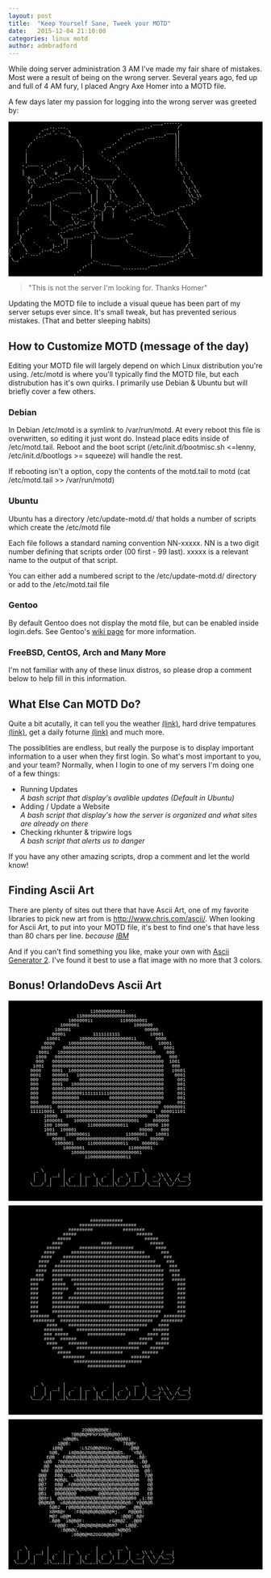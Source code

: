 ```yaml
---
layout: post
title:  "Keep Yourself Sane, Tweek your MOTD"
date:   2015-12-04 21:10:00
categories: linux motd
author: admbradford
---
```


While doing server administration 3 AM I've made my fair share of mistakes. Most were a result of being on the wrong server. Several years ago, fed up and full of 4 AM fury, I placed Angry Axe Homer into a MOTD file.

A few days later my passion for logging into the wrong server was greeted by:

<pre style="font-family:'Lucida Console', 'Courier New', 'Courier', monospace; font-size:9px; background-color:#000; color:#fff; line-height:1;">
                                                     ___,------, 
             _,--.---.                         __,--'         / 
           ,' _,'_`._ \                    _,-'           ___,| 
          ;--'       `^-.                ,'        __,---'   || 
        ,'               \             ,'      _,-'          || 
       /                  \         _,'     ,-'              || 
      :                    .      ,'     _,'                 |: 
      |                    :     `.    ,'                    |: 
      |           _,-      |       `-,'                      :: 
     ,'____ ,  ,-'  `.   , |,         `.                     : \ 
     ,'    `-,'       ) / \/ \          \                     : : 
     |      _\   o _,-'    '-.           `.                    \ \ 
      `o_,-'  `-,-' ____   ,` )-.______,'  `.                   : : 
       \-\    _,---'    `-. -'.\  `.  /     `.                  \  \ 
        / `--'             `.   \   \:        \                  \,.\ 
       (              ____,  \  |    \\        \                 :\ \\ 
        )         _,-'    `   | |    | \        \                 \\_\\ 
       /      _,-'            | |   ,'-`._      _\                 \,' 
       `-----' |`-.           ;/   (__ ,' `-. _;-'`\           _,--' 
     ,'        |   `._     _,' \-._/  Y    ,-'      \      _,-' 
    /        _ |      `---'    :,-|   |    `     _,-'\_,--'   \ 
   :          `|       \`-._   /  |   '     `.,-' `._`         \ 
   |           _\_    _,\/ _,-'|                     `-._       \ 
   :   ,-         `.-'_,--'    \                         `       \ 
   | ,'           ,--'      _,--\           _,                    : 
    )         .    \___,---'   ) `-.____,--'                      | 
   _\    .     `    ||        :            \                      ; 
 ,'  \    `.    )--' ;        |             `-.                  / 
|     \     ;--^._,-'         |                `-._            _/_\ 
\    ,'`---'                  |                    `--._____,-'_'  \ 
 \_,'                         `._                          _,-'     ` 
                            ,-'  `---.___           __,---' 
                          ,'             `---------' 
                        ,' 
</pre> 

<blockquote>
"This is not the server I'm looking for. Thanks Homer"
</blockquote>

Updating the MOTD file to include a visual queue has been part of my server setups ever since. It's small tweak, but has prevented serious mistakes. (That and better sleeping habits)

<h2>How to Customize MOTD (message of the day)</h2>
Editing your MOTD file will largely depend on which Linux distribution you're using. /etc/motd is where you'll typically find the MOTD file, but each distrubution has it's own quirks. I primarily use Debian &amp; Ubuntu but will briefly cover a few others.

<h3>Debian</h3>
In Debian /etc/motd is a symlink to /var/run/motd. At every reboot this file is overwritten, so editing it just wont do. Instead place edits inside of /etc/motd.tail. Reboot and the boot script (/etc/init.d/bootmisc.sh &lt;=lenny, /etc/init.d/bootlogs &gt;= squeeze) will handle the rest. 

If rebooting isn't a option, copy the contents of the motd.tail to motd (cat /etc/motd.tail >> /var/run/motd)

<h3>Ubuntu</h3>
Ubuntu has a directory /etc/update-motd.d/ that holds a number of scripts which
create the /etc/motd file

Each file follows a standard naming convention NN-xxxxx. NN is a two digit number defining that scripts order (00 first - 99 last). xxxxx is a relevant name to the output of that script.

You can either add a numbered script to the /etc/update-motd.d/ directory or add to the /etc/motd.tail file

<h3>Gentoo</h3>
By default Gentoo does not display the motd file, but can be enabled inside login.defs. See Gentoo's <a href="http://www.gentoo-wiki.info/Motd" target="_blank">wiki page</a> for more information.


<h3>FreeBSD, CentOS, Arch and Many More</h3>
I'm not familiar with any of these linux distros, so please drop a comment below to help fill in this information.

<h2>What Else Can MOTD Do?</h2>
Quite a bit acutally, it can tell you the weather <a href="http://theurbanpenguin.com/wp/index.php/weather-reports-when-logging-into-ubuntu-server/" target="_blank">(link)</a>, hard drive tempatures <a href="http://mewbies.com/how_to_customize_your_console_login_message_tutorial.htm#motdhddtemp" target="_blank">(link)</a>, get a daily foturne <a href="https://www.linux.com/learn/tutorials/741573-put-a-talking-cow-in-your-linux-message-of-the-day/" target="_blank">(link)</a> and much more.

The possiblities are endless, but really the purpose is to display important
information to a user when they first login. So what's most important to you, and your team? Normally, when I login to one of my servers I'm doing one of a few things:

<ul>
  <li>Running Updates<br><em>A bash script that display's avalible updates (Default in Ubuntu)</em></li>
  <li>Adding / Update a Website<br><em>A bash script that display's how the server is organized and what sites are already on there</em></li>
  <li>Checking rkhunter &amp; tripwire logs<br><em>A bash script that alerts us to danger</em></li>
</ul>

If you have any other amazing scripts, drop a comment and let the world know!

<h2>Finding Ascii Art</h2>
There are plenty of sites out there that have Ascii Art, one of my favorite libraries to pick new art from is <a href="http://www.chris.com/ascii/" target="_blank">http://www.chris.com/ascii/</a>. When looking for Ascii Art, to put into your MOTD file, it's best to find one's that have less than 80 chars per line. <em>because <a href="https://en.wikipedia.org/wiki/Characters_per_line" target="_blank">IBM</a></em>

And if you can't find something you like, make your own with <a href="http://sourceforge.net/projects/ascgen2/" target="_blank">Ascii Generator 2</a>. I've found it best to use a flat image with no more that 3 colors.

<h2>Bonus! OrlandoDevs Ascii Art</h2>

<pre style="font-family:'Lucida Console', 'Courier New', 'Courier', monospace; font-size:9px; background-color:#000; color:#fff; line-height:1;">

                                                                            
                              1100000000011                                 
                         1100000000000000000001                             
                      100000011          1100000001                         
                   1000001                    1000000                       
                 100001                           00000                     
                00001          1111111111           10001                   
              10001       100000000000000000011       0000                  
             0000     1000000000000000000000000001     10001                
            0000    000000000000000000000000000000001    0001               
           0001   100000000000000000000000000000000000    000               
          1000   000000000000000000000000000000000000000   000              
          000   00000000000000000000000000000000000000000  1001             
         1001   00000000000000000000000000000000000000000   000             
        0000    0001  10000000000000000000000000000000000   10001           
        0001    000001   10000000000000000000000000000000    0001           
        000     000000    0000000000000000000000000000000     001           
        000     0001   1000000000000000000000000000000000     001           
        000     00001000000000000000000000000000000000000     001           
        000     00000000000111111111100000000000000000000     001           
        000     0000000000           00000000000000000000     001           
        000     0000000000000000000000000000000000000000      001           
        00000001  0000000000000000000000000000000000000  00000001           
        111110001  10000000000000000000000000000000001  000011101           
             10000   100000000000000000000000000000   10000                 
             1000001    100000000000000000000001     000000                 
             100 10000       110000000000011      10000 100                 
             1001  100001                       00000   000                 
              0000   100000011             11000001   10001                 
                00001    00000000000000000000001    00000                   
                 1000001     110000000000011     000001                     
                    10000001                110000001                       
                       10000000000000000000000001                           
                            11000000000000011                               
                                                                            
                                                                            
          _ \       |                 |       __ \                          
         |   |  __| |  _` | __ \   _` |  _ \  |   |  _ \\ \   / __|         
         |   | |    | (   | |   | (   | (   | |   |  __/ \ \ /\__ \         
        \___/ _|   _|\__,_|_|  _|\__,_|\___/ ____/ \___|  \_/ ____/         
                                                                            
                                                                            

</pre>

<pre style="font-family:'Lucida Console', 'Courier New', 'Courier', monospace; font-size:9px; background-color:#000; color:#fff; line-height:1;">

                                                                            
                                                                            
                              ############                                  
                          #####################                             
                      #########           ########                          
                    #####                      ######                       
                  #####                           #####                     
                ####              ####              #####                   
              #####       ####################        ####                  
             ####      ###########################      ###                 
            ####    ################################     ###                
           ####    ###################################    ###               
           ###   #######################################   ###              
          ####  #########################################  ####             
          ###   #########################################   ###             
        #####   ####   ##################################   #####           
        ###     #####   #################################     ###           
        ###     ######   ################################     ###           
        ###     ####    #################################     ###           
        ###     ####  ###################################     ###           
        ###     #########################################     ###           
        ###     ##########           ####################     ###           
        ###     ########################################      ###           
        #######   #####################################  ########           
         ########  ##################################   ########            
              ####    #############################    ####                 
             #######     #######################     ######                 
             ### #####       ##############        #### ###                 
             ####  ######                       #####   ###                 
              ####    #######               #######   #####                 
                ####     #######################    #####                   
                  #####       ############       ######                     
                    ########                 #######                        
                        #########################                           
                             ##############                                 
                                                                            
                                                                            
                                                                            
          _ \       |                 |       __ \                          
         |   |  __| |  _` | __ \   _` |  _ \  |   |  _ \\ \   / __|         
         |   | |    | (   | |   | (   | (   | |   |  __/ \ \ /\__ \         
        \___/ _|   _|\__,_|_|  _|\__,_|\___/ ____/ \___|  \_/ ____/         
                                                                            
                                                                            

</pre>
<pre style="font-family:'Lucida Console', 'Courier New', 'Courier', monospace; font-size:9px; background-color:#000; color:#fff; line-height:1;">

                                                                
                           2O@@@B@B@E;                          
                       7@B@B@MPkPXP@@B@BO:                      
                    u@B@BL            .5@@@@i                   
                  1@@B:                   7B@@r                 
                i@B@      :LSZG@B@0GUv.     .@B@                
               5@B,   i8@B@B@B@B@B@B@B@B@S.   YB@,              
              E@B   F@B@B@@@B@@@@@B@@@B@B@B@7  .B@:             
             u@B  7B@B@B@B@B@B@@@B@B@@@B@B@B@B. .B@             
             @@  N@@B@B@B@B@B@B@B@B@B@B@B@B@@@BL vB@            
            NBF  @@BJB@B@@@B@B@B@B@@@B@B@@@@@@@B  @B:           
           @@@   BB@. .LM@@@B@B@B@@@B@B@B@B@@@BB  7@@           
           B@7   M@B@L  uB@@@@@B@B@B@B@B@@@B@B@M   8@           
           @@7   BB@ .F@B@B@@@B@B@@@@@B@B@B@B@BB   O@           
           B@7   B@B@@@B@M@B@B@MBB@@@B@B@B@B@B@B   O@           
           @Bi   @B@B@@@@        @@@B@B@@@@@B@BB   EB           
           @@8ri  @@@B@B@B@B@B@@@B@B@B@B@@@B@B0 ,i;B@           
           @B@B@B  uB@B@B@B@B@B@B@B@B@B@B@B@B: Y@@B@B           
               5@B2  r@B@B@B@B@B@B@@@B@B@BM.  @B@,              
               XBMB@r   :FB@B@B@B@@@B@Mj.   P@@@B:              
               M@7 u@@M                  :@@@: 8@r              
               .B@B  iB@B@F:         rG@B@Z. .@@8               
                 r@@@:  .J@B@B@B@B@B@BM7   L@@@.                
                   :B@B@U,             :N@B@S                   
                       ;0B@B@M8ZOGOB@B@BF:                      
                                                                
                                                                
    _ \       |                 |       __ \                    
   |   |  __| |  _` | __ \   _` |  _ \  |   |  _ \\ \   / __|   
   |   | |    | (   | |   | (   | (   | |   |  __/ \ \ /\__ \   
  \___/ _|   _|\__,_|_|  _|\__,_|\___/ ____/ \___|  \_/ ____/   
                                                                
</pre>